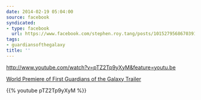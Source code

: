 ```yaml
---
date: 2014-02-19 05:04:00
source: facebook
syndicated:
- type: facebook
  url: https://www.facebook.com/stephen.roy.tang/posts/10152795686703912
tags:
- guardiansofthegalaxy
title: ''
---
```


http://www.youtube.com/watch?v=pTZ2Tp9yXyM&feature=youtu.be

[World Premiere of First Guardians of the Galaxy Trailer](https://www.youtube.com/watch?v=pTZ2Tp9yXyM&feature=youtu.be)



{{% youtube pTZ2Tp9yXyM %}}